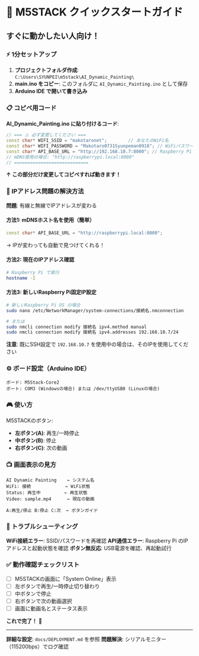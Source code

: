 # 🚀 M5STACK クイックスタートガイド

## すぐに動かしたい人向け！

### ⚡ 1分セットアップ

1. **プロジェクトフォルダ作成**: `C:\Users\SYUNPEI\m5stack\AI_Dynamic_Painting\`
2. **main.ino をコピー**: このフォルダに `AI_Dynamic_Painting.ino` として保存
3. **Arduino IDE で開いて書き込み**

### 📋 コピペ用コード

**AI_Dynamic_Painting.ino に貼り付けるコード**:

```cpp
// === ⚠️ 必ず変更してください ===
const char* WIFI_SSID = "makotaronet";        // あなたのWiFi名
const char* WIFI_PASSWORD = "Makotaro0731Syunpeman0918"; // WiFiパスワード  
const char* API_BASE_URL = "http://192.168.10.7:8000"; // Raspberry Pi のIP
// mDNS使用の場合: "http://raspberrypi.local:8000"
// ============================
```

**↑ この部分だけ変更してコピペすれば動きます！**

### 🔧 IPアドレス問題の解決方法

**問題**: 有線と無線でIPアドレスが変わる

#### 方法1: mDNSホスト名を使用（簡単）
```cpp
const char* API_BASE_URL = "http://raspberrypi.local:8000";
```
→ IPが変わっても自動で見つけてくれる！

#### 方法2: 現在のIPアドレス確認
```bash
# Raspberry Pi で実行
hostname -I
```

#### 方法3: 新しいRaspberry Pi固定IP設定
```bash
# 新しいRaspberry Pi OS の場合
sudo nano /etc/NetworkManager/system-connections/接続名.nmconnection

# または
sudo nmcli connection modify 接続名 ipv4.method manual
sudo nmcli connection modify 接続名 ipv4.addresses 192.168.10.7/24
```

**注意**: 既にSSH設定で `192.168.10.7` を使用中の場合は、そのIPを使用してください

### ⚙️ ボード設定（Arduino IDE）

```
ボード: M5Stack-Core2
ポート: COM3 (Windowsの場合) または /dev/ttyUSB0 (Linuxの場合)
```

### 🎮 使い方

M5STACKのボタン:
- **左ボタン(A)**: 再生/一時停止
- **中ボタン(B)**: 停止  
- **右ボタン(C)**: 次の動画

### 📺 画面表示の見方

```
AI Dynamic Painting    ← システム名
WiFi: 接続             ← WiFi状態
Status: 再生中         ← 再生状態
Video: sample.mp4      ← 現在の動画

A:再生/停止 B:停止 C:次  ← ボタンガイド
```

### 🚨 トラブルシューティング

**WiFi接続エラー**: SSID/パスワードを再確認
**API通信エラー**: Raspberry Pi のIPアドレスと起動状態を確認
**ボタン無反応**: USB電源を確認、再起動試行

### ✅ 動作確認チェックリスト

- [ ] M5STACKの画面に「System Online」表示
- [ ] 左ボタンで再生/一時停止切り替わり
- [ ] 中ボタンで停止
- [ ] 右ボタンで次の動画選択
- [ ] 画面に動画名とステータス表示

**これで完了！** 🎉

---

**詳細な設定**: `docs/DEPLOYMENT.md` を参照
**問題解決**: シリアルモニター（115200bps）でログ確認
